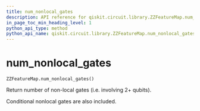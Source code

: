 ```yaml
---
title: num_nonlocal_gates
description: API reference for qiskit.circuit.library.ZZFeatureMap.num_nonlocal_gates
in_page_toc_min_heading_level: 1
python_api_type: method
python_api_name: qiskit.circuit.library.ZZFeatureMap.num_nonlocal_gates
---
```


# num\_nonlocal\_gates

<span id="qiskit.circuit.library.ZZFeatureMap.num_nonlocal_gates" />

`ZZFeatureMap.num_nonlocal_gates()`

Return number of non-local gates (i.e. involving 2+ qubits).

Conditional nonlocal gates are also included.

